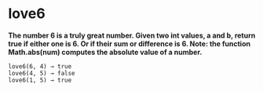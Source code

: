 # love6

**The number 6 is a truly great number. Given two int values, a and b, return true if either one is 6. Or if their sum or difference is 6. Note: the function Math.abs(num) computes the absolute value of a number.**

```
love6(6, 4) → true
love6(4, 5) → false
love6(1, 5) → true
```
